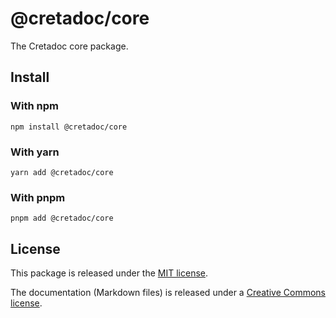 # @cretadoc/core

The Cretadoc core package.

## Install

### With npm

```
npm install @cretadoc/core
```

### With yarn

```
yarn add @cretadoc/core
```

### With pnpm

```
pnpm add @cretadoc/core
```

## License

This package is released under the [MIT license](./LICENSE).

The documentation (Markdown files) is released under a [Creative Commons license](./LICENSE-docs).

